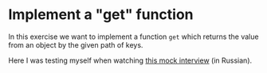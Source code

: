 # Implement a "get" function

In this exercise we want to implement a function `get` which returns the value from an object by the given path of keys.

Here I was testing myself when watching [this mock interview](https://www.youtube.com/watch?v=qgdsHdkQYYQ) (in Russian).
